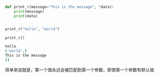 ```python
def print_r(message="This is the message", *data):
    print(message)
    print(data)


print_r("hello", "world")

print_r()
```

```bash
hello
('world',)
This is the message
()
```

简单来说就是，第一个值永远会被匹配到第一个参数，即使第一个参数有默认值